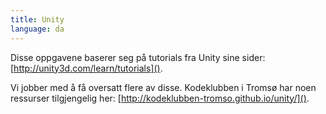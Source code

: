 ```yaml
---
title: Unity
language: da
---
```


Disse oppgavene baserer seg på tutorials fra Unity sine sider:
[http://unity3d.com/learn/tutorials]().

Vi jobber med å få oversatt flere av disse. Kodeklubben i Tromsø har noen
ressurser tilgjengelig her: [http://kodeklubben-tromso.github.io/unity/]().
